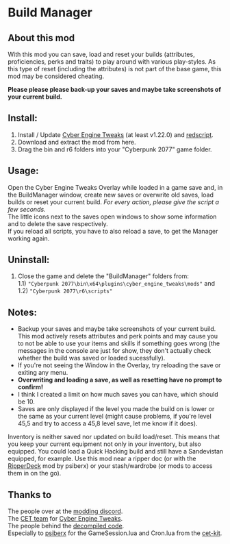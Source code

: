 # Build Manager
## About this mod

With this mod you can save, load and reset your builds (attributes, proficiencies, perks and traits) to play around with various play-styles.
As this type of reset (including the attributes) is not part of the base game, this mod may be considered cheating.

**Please please please back-up your saves and maybe take screenshots of your current build.**

## Install:
1) Install / Update [Cyber Engine Tweaks](https://www.nexusmods.com/cyberpunk2077/mods/107) (at least v1.22.0) and [redscript](https://www.nexusmods.com/cyberpunk2077/mods/1511).
2) Download and extract the mod from here.
3) Drag the bin and r6 folders into your "Cyberpunk 2077" game folder.

## Usage:
Open the Cyber Engine Tweaks Overlay while loaded in a game save and, in the BuildManager window, create new saves or overwrite old saves, load builds or reset your current build. *For every action, please give the script a few seconds.*  
The little icons next to the saves open windows to show some information and to delete the save respectively.  
If you reload all scripts, you have to also reload a save, to get the Manager working again.

## Uninstall:
1) Close the game and delete the "BuildManager" folders from:  
1.1)  `"Cyberpunk 2077\bin\x64\plugins\cyber_engine_tweaks\mods"` and  
1.2) `"Cyberpunk 2077\r6\scripts"`

## Notes:
* Backup your saves and maybe take screenshots of your current build. This mod actively resets attributes and perk points and may cause you to not be able to use your items and skills if something goes wrong (the messages in the console are just for show, they don't actually check whether the build was saved or loaded sucessfully).
* If you're not seeing the Window in the Overlay, try reloading the save or exiting any menu.
* **Overwriting and loading a save, as well as resetting have no prompt to confirm!**
* I think I created a limit on how much saves you can have, which should be 10.
* Saves are only displayed if the level you made the build on is lower or the same as your current level (might cause problems, if you're level 45,5 and try to access a 45,8 level save, let me know if it does).

Inventory is neither saved nor updated on build load/reset. This means that you keep your current equipment not only in your inventory, but also equipped. You could load a Quick Hacking build and still have a Sandevistan equipped, for example.
Use this mod near a ripper doc (or with the [RipperDeck](https://www.nexusmods.com/cyberpunk2077/mods/2850) mod by psiberx) or your stash/wardrobe (or mods to access them in on the go).

## Thanks to
The people over at the [modding discord](https://discord.gg/Epkq79kd96).  
The [CET team](https://github.com/yamashi/CyberEngineTweaks/graphs/contributors) for [Cyber Engine Tweaks](https://github.com/yamashi/CyberEngineTweaks).  
The people behind the [decompiled code](https://codeberg.org/adamsmasher/cyberpunk).  
Especially to [psiberx](https://www.nexusmods.com/users/108159138) for the GameSession.lua and Cron.lua from the [cet-kit](https://github.com/psiberx/cp2077-cet-kit).
